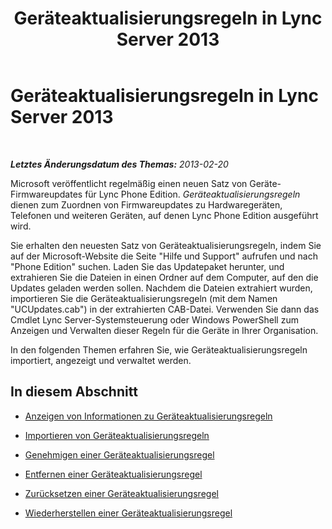 ﻿---
title: Geräteaktualisierungsregeln in Lync Server 2013
TOCTitle: Geräteaktualisierungsregeln in Lync Server 2013
ms:assetid: a2f7e293-3342-4566-9605-410cb95f3b3b
ms:mtpsurl: https://technet.microsoft.com/de-de/library/JJ994062(v=OCS.15)
ms:contentKeyID: 52056401
ms.date: 05/19/2016
mtps_version: v=OCS.15
ms.translationtype: HT
---

# Geräteaktualisierungsregeln in Lync Server 2013

 

_**Letztes Änderungsdatum des Themas:** 2013-02-20_

Microsoft veröffentlicht regelmäßig einen neuen Satz von Geräte-Firmwareupdates für Lync Phone Edition. *Geräteaktualisierungsregeln* dienen zum Zuordnen von Firmwareupdates zu Hardwaregeräten, Telefonen und weiteren Geräten, auf denen Lync Phone Edition ausgeführt wird.

Sie erhalten den neuesten Satz von Geräteaktualisierungsregeln, indem Sie auf der Microsoft-Website die Seite "Hilfe und Support" aufrufen und nach "Phone Edition" suchen. Laden Sie das Updatepaket herunter, und extrahieren Sie die Dateien in einen Ordner auf dem Computer, auf den die Updates geladen werden sollen. Nachdem die Dateien extrahiert wurden, importieren Sie die Geräteaktualisierungsregeln (mit dem Namen "UCUpdates.cab") in der extrahierten CAB-Datei. Verwenden Sie dann das Cmdlet Lync Server-Systemsteuerung oder Windows PowerShell zum Anzeigen und Verwalten dieser Regeln für die Geräte in Ihrer Organisation.

In den folgenden Themen erfahren Sie, wie Geräteaktualisierungsregeln importiert, angezeigt und verwaltet werden.

## In diesem Abschnitt

  - [Anzeigen von Informationen zu Geräteaktualisierungsregeln](lync-server-2013-view-information-about-device-update-rules.md)

  - [Importieren von Geräteaktualisierungsregeln](lync-server-2013-import-device-update-rules.md)

  - [Genehmigen einer Geräteaktualisierungsregel](lync-server-2013-approve-a-device-update-rule.md)

  - [Entfernen einer Geräteaktualisierungsregel](lync-server-2013-remove-a-device-update-rule.md)

  - [Zurücksetzen einer Geräteaktualisierungsregel](lync-server-2013-reset-a-device-update-rule.md)

  - [Wiederherstellen einer Geräteaktualisierungsregel](lync-server-2013-restore-a-device-update-rule.md)

